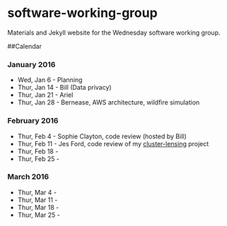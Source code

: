 # software-working-group

Materials and Jekyll website for the Wednesday software working group.

##Calendar

### January 2016

 - Wed, Jan 6 - Planning
 - Thur, Jan 14 - Bill (Data privacy)
 - Thur, Jan 21 - Ariel
 - Thur, Jan 28 - Bernease, AWS architecture, wildfire simulation

### February 2016

 - Thur, Feb 4 - Sophie Clayton, code review (hosted by Bill)
 - Thur, Feb 11 - Jes Ford, code review of my [cluster-lensing](https://github.com/jesford/cluster-lensing) project
 - Thur, Feb 18 - 
 - Thur, Feb 25 - 

### March 2016

 - Thur, Mar 4 -
 - Thur, Mar 11 -
 - Thur, Mar 18 - 
 - Thur, Mar 25 -
